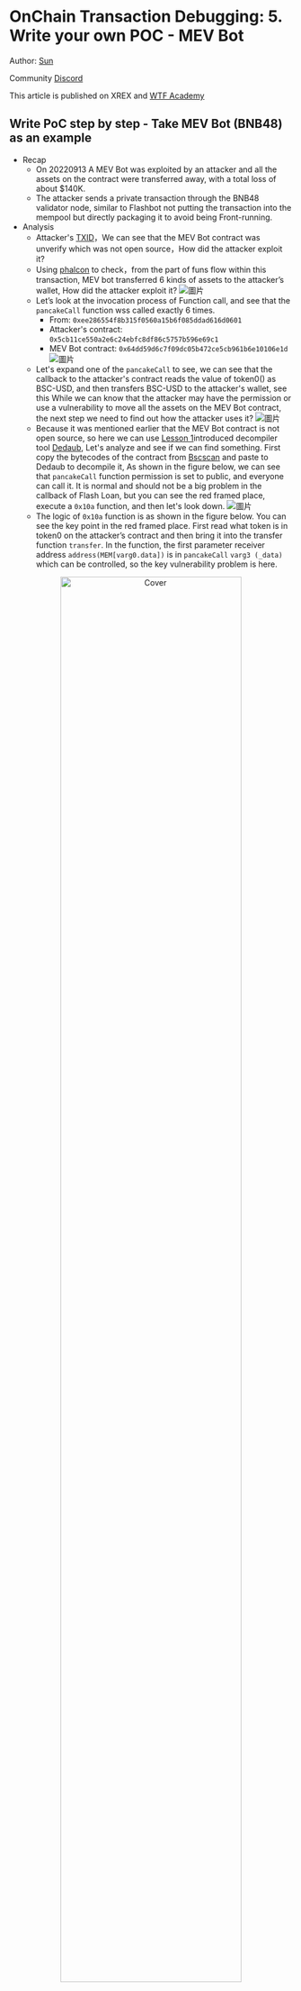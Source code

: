 # OnChain Transaction Debugging: 5. Write your own POC - MEV Bot

Author: [Sun](https://twitter.com/1nf0s3cpt)

Community [Discord](https://discord.gg/3y3d9DMQ)

This article is published on XREX and [WTF Academy](https://github.com/AmazingAng/WTF-Solidity#%E9%93%BE%E4%B8%8A%E5%A8%81%E8%83%81%E5%88%86%E6%9E%90)

## Write PoC step by step - Take MEV Bot (BNB48) as an example

- Recap
    - On 20220913 A MEV Bot was exploited by an attacker and all the assets on the contract were transferred away, with a total loss of about $140K.
    - The attacker sends a private transaction through the BNB48 validator node, similar to Flashbot not putting the transaction into the mempool but directly packaging it to avoid being Front-running.
- Analysis
    - Attacker's [TXID](https://bscscan.com/tx/0xd48758ef48d113b78a09f7b8c7cd663ad79e9965852e872fdfc92234c3e598d2)，We can see that the MEV Bot contract was unverify which was not open source，How did the attacker exploit it?
    - Using [phalcon](https://phalcon.blocksec.com/tx/bsc/0xd48758ef48d113b78a09f7b8c7cd663ad79e9965852e872fdfc92234c3e598d2) to check，from the part of funs flow within this transaction, MEV bot transferred 6 kinds of assets to the attacker’s wallet, How did the attacker exploit it?
![圖片](https://user-images.githubusercontent.com/52526645/211201079-e7c5cc3b-64f8-4146-ab0e-7dd46b535cc9.png)
    - Let’s look at the invocation process of Function call, and see that the `pancakeCall` function wss called exactly 6 times.
        - From: `0xee286554f8b315f0560a15b6f085ddad616d0601`
        - Attacker's contract: `0x5cb11ce550a2e6c24ebfc8df86c5757b596e69c1`
        - MEV Bot contract: `0x64dd59d6c7f09dc05b472ce5cb961b6e10106e1d`
 ![圖片](https://user-images.githubusercontent.com/52526645/211201456-8b6f7bca-677d-40a2-b81b-fd6af18f94fd.png)
    - Let's expand one of the `pancakeCall` to see, we can see that the callback to the attacker's contract reads the value of token0() as BSC-USD, and then transfers BSC-USD to the attacker's wallet, see this While we can know that the attacker may have the permission or use a vulnerability to move all the assets on the MEV Bot contract, the next step we need to find out how the attacker uses it?
    ![圖片](https://user-images.githubusercontent.com/52526645/211201744-9895803a-5f72-4f14-b147-b67b204bee75.png)
    - Because it was mentioned earlier that the MEV Bot contract is not open source, so here we can use [Lesson 1](https://github.com/SunWeb3Sec/DeFiHackLabs/tree/main/academy/onchain_debug/01_tools)introduced decompiler tool [Dedaub](https://library.dedaub.com/decompile), Let's analyze and see if we can find something. First copy the bytecodes of the contract from [Bscscan](https://bscscan.com/address/0x64dd59d6c7f09dc05b472ce5cb961b6e10106e1d#code) and paste to Dedaub to decompile it, As shown in the figure below, we can see that `pancakeCall` function permission is set to public, and everyone can call it. It is normal and should not be a big problem in the callback of Flash Loan, but you can see the red framed place, execute a `0x10a` function, and then let's look down.
    ![圖片](https://user-images.githubusercontent.com/52526645/211202573-b4a4847d-a617-42c8-84d0-0f2dbd38a632.png)
   - The logic of `0x10a` function is as shown in the figure below. You can see the key point in the red framed place. First read what token is in token0 on the attacker’s contract and then bring it into the transfer function `transfer`. In the function, the first parameter receiver address `address(MEM[varg0.data])` is in `pancakeCall` `varg3 (_data)` which can be controlled, so the key vulnerability problem is here.
          
<div align=center>
<img src="https://user-images.githubusercontent.com/52526645/211204177-fbebe377-23b0-4b0c-bb3e-dcb64dba2afc.png" alt="Cover" width="80%"/>
</div>

        ![圖片](https://user-images.githubusercontent.com/52526645/211204177-fbebe377-23b0-4b0c-bb3e-dcb64dba2afc.png)
   - Looking back at the payload of the attacker calling `pancakeCall`, the first 32 bytes of the input value in `_data` is the wallet address of the payee.

<div align=center>
<img src="https://user-images.githubusercontent.com/52526645/211453390-502db65b-cf82-4805-a463-04fc5c7e0dce.png" alt="Cover" width="80%"/>
</div>

- Writing POC
    -After analyzing the attack process above, the logic of writing the POC is to call the `pancakeCall` of the MEV bot contract and then bring in the corresponding parameters. The key is `_data` to specify the receiving wallet address, and then the contract must have token0, token1 Function to satisfy the contract logic. You can try to write it yourself.
    - Answer: [POC](https://github.com/SunWeb3Sec/DeFiHackLabs/blob/main/src/test/BNB48MEVBot_exp.sol).
    
<div align=center>
<img src="https://user-images.githubusercontent.com/52526645/211204852-4fa65835-17f7-4c91-80ab-79f5b46125df.png" alt="Cover" width="80%"/>
</div>
